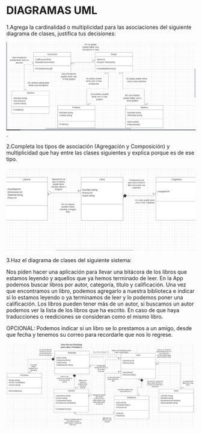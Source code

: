 # DIAGRAMAS UML

1.Agrega la cardinalidad o multiplicidad para las asociaciones del siguiente diagrama de clases, justifica tus decisiones:

![Multiplicidad](https://github.com/Juannino27/GarciaRiosPOO/blob/master/Diagrama-UML/UMLpictures/Multiplicidad.png).

2.Completa los tipos de asociación (Agregación y Composición) y multiplicidad que hay entre las clases siguientes y explica porque es de ese tipo.

![Relacion](https://github.com/Juannino27/GarciaRiosPOO/blob/master/Diagrama-UML/UMLpictures/Relacion.png)

3.Haz el diagrama de clases del siguiente sistema:

Nos piden hacer una aplicación para llevar una bitácora de los libros
que estamos leyendo y aquellos que ya hemos terminado de leer. 
En la App podemos buscar libros por autor, categoría, título y calificación.
Una vez que encontramos un libro, podemos agregarlo a nuestra biblioteca e indicar
si lo estamos leyendo o ya terminamos de leer y lo podemos poner una calificación.
Los libros pueden tener más de un autor, si buscamos un autor podemos ver la
lista de los libros que ha escrito. En caso de que haya traducciones o reediciones 
se consideran como el mismo libro. 

OPCIONAL: Podemos indicar si un libro se lo prestamos a un amigo, desde que fecha y
tenemos su correo para recordarle que nos lo regrese.

![BookApp](https://github.com/Juannino27/GarciaRiosPOO/blob/master/Diagrama-UML/UMLpictures/BookApp.png)